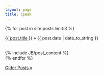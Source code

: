 ```yaml
---
layout: page
title: cpeak 
---
```


{% for post in site.posts limit:3 %}
  <article class='index-post'>
    <p class='post-ribbon'><a href="{{ BASE_PATH }}{{ post.url }}">{{ post.title }}</a> &raquo; <span>{{ post.date | date_to_string }}</span></p>
    <br />
    {% include JB/post_content %}
  </article>
{% endfor %}

<p><a href="/archive.html">Older Posts &raquo;</a></p>
